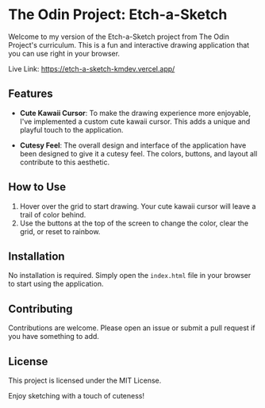 # The Odin Project: Etch-a-Sketch

Welcome to my version of the Etch-a-Sketch project from The Odin Project's curriculum. This is a fun and interactive drawing application that you can use right in your browser.

Live Link: https://etch-a-sketch-kmdev.vercel.app/

## Features

- **Cute Kawaii Cursor**: To make the drawing experience more enjoyable, I've implemented a custom cute kawaii cursor. This adds a unique and playful touch to the application.

- **Cutesy Feel**: The overall design and interface of the application have been designed to give it a cutesy feel. The colors, buttons, and layout all contribute to this aesthetic.

## How to Use

1. Hover over the grid to start drawing. Your cute kawaii cursor will leave a trail of color behind.
2. Use the buttons at the top of the screen to change the color, clear the grid, or reset to rainbow.

## Installation

No installation is required. Simply open the `index.html` file in your browser to start using the application.

## Contributing

Contributions are welcome. Please open an issue or submit a pull request if you have something to add.

## License

This project is licensed under the MIT License.

Enjoy sketching with a touch of cuteness!
